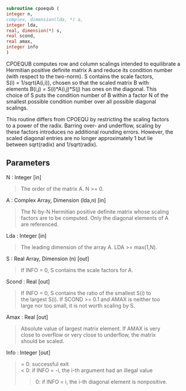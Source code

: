 ```fortran  
subroutine cpoequb (  
integer n,  
complex, dimension(lda, *) a,  
integer lda,  
real, dimension(*) s,  
real scond,  
real amax,  
integer info  
)  
```  
  
CPOEQUB computes row and column scalings intended to equilibrate a  
Hermitian positive definite matrix A and reduce its condition number  
(with respect to the two-norm).  S contains the scale factors,  
S(i) = 1/sqrt(A(i,i)), chosen so that the scaled matrix B with  
elements B(i,j) = S(i)*A(i,j)*S(j) has ones on the diagonal.  This  
choice of S puts the condition number of B within a factor N of the  
smallest possible condition number over all possible diagonal  
scalings.  
  
This routine differs from CPOEQU by restricting the scaling factors  
to a power of the radix.  Barring over- and underflow, scaling by  
these factors introduces no additional rounding errors.  However, the  
scaled diagonal entries are no longer approximately 1 but lie  
between sqrt(radix) and 1/sqrt(radix).  
  
## Parameters  
N : Integer [in]  
> The order of the matrix A.  N >= 0.  
  
A : Complex Array, Dimension (lda,n) [in]  
> The N-by-N Hermitian positive definite matrix whose scaling  
> factors are to be computed.  Only the diagonal elements of A  
> are referenced.  
  
Lda : Integer [in]  
> The leading dimension of the array A.  LDA >= max(1,N).  
  
S : Real Array, Dimension (n) [out]  
> If INFO = 0, S contains the scale factors for A.  
  
Scond : Real [out]  
> If INFO = 0, S contains the ratio of the smallest S(i) to  
> the largest S(i).  If SCOND >= 0.1 and AMAX is neither too  
> large nor too small, it is not worth scaling by S.  
  
Amax : Real [out]  
> Absolute value of largest matrix element.  If AMAX is very  
> close to overflow or very close to underflow, the matrix  
> should be scaled.  
  
Info : Integer [out]  
> = 0:  successful exit  
> < 0:  if INFO = -i, the i-th argument had an illegal value  
> > 0:  if INFO = i, the i-th diagonal element is nonpositive.  
  
